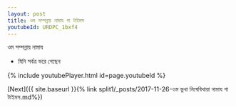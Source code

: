 ```yaml
---
layout: post
title: ওম সম্পন্নায় নামায গা টাইমস
youtubeId: URDPC_1bxf4
---
```

 
 
 ওম সম্পন্নায় নামায  
 
 -  যিনি সর্বত্র ভরে গেছেন 
 
  
 
  
 
 
 
 
 
 


{% include youtubePlayer.html id=page.youtubeId %}
 
[Next]({{ site.baseurl }}{% link  split1/_posts/2017-11-26-ওম ভুখা নিষেবিথায়া নামায গা টাইমস.md%})
 
